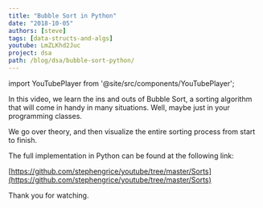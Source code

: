 ```yaml
---
title: "Bubble Sort in Python"
date: "2018-10-05"
authors: [steve]
tags: [data-structs-and-algs]
youtube: LmZLKhd2Juc
project: dsa
path: /blog/dsa/bubble-sort-python/
---
```


import YouTubePlayer from '@site/src/components/YouTubePlayer';

<YouTubePlayer youtubeLink={frontmatter.youtube} />

In this video, we learn the ins and outs of Bubble Sort, a sorting algorithm that will come in handy in many situations. Well, maybe just in your programming classes.

<!--truncate-->

We go over theory, and then visualize the entire sorting process from start to finish.

The full implementation in Python can be found at the following link:

[https://github.com/stephengrice/youtube/tree/master/Sorts](https://github.com/stephengrice/youtube/tree/master/Sorts)

Thank you for watching.